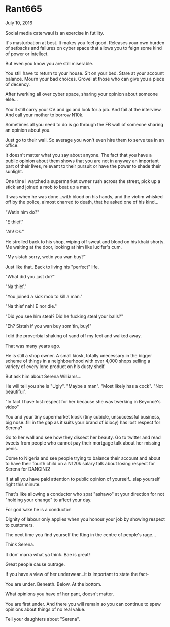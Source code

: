 # Rant665


July 10, 2016

Social media caterwaul is an exercise in futility. 

It's masturbation at best. It makes you feel good. Releases your own burden of setbacks and failures on cyber space that allows you to feign some kind of power or intellect.

But even you know you are still miserable. 

You still have to return to your house. Sit on your bed. Stare at your account balance. Mourn your bad choices. Grovel at those who can give you a piece of decency.

After twerking all over cyber space, sharing your opinion about someone else...

You'll still carry your CV and go and look for a job. And fail at the interview. And call your mother to borrow N10k.

Sometimes all you need to do is go through the FB wall of someone sharing an opinion about you.

Just go to their wall. So average you won't even hire them to serve tea in an office.

It doesn't matter what you say about anyone. The fact that you have a public opinion about them shows that you are not in anyway an important part of their lives, relevant to their pursuit or have the power to shade their sunlight. 

One time I watched a supermarket owner rush across the street, pick up a stick and joined a mob to beat up a man.

It was when he was done...with blood on his hands, and the victim whisked off by the police, almost charred to death, that he asked one of his kind...

"Wetin him do?"

"E thief."

"Ah! Ok."

He strolled back to his shop, wiping off sweat and blood on his khaki shorts. Me waiting at the door, looking at him like lucifer's cum. 

"My sistah sorry, wetin you wan buy?"

Just like that. Back to living his "perfect" life.

"What did you just do?"

"Na thief."

"You joined a sick mob to kill a man."

"Na thief nah! E nor die."

"Did you see him steal? Did he fucking steal your balls?"

"Eh? Sistah if you wan buy som'tin, buy!"

I did the proverbial shaking of sand off my feet and walked away.

That was many years ago.

He is still a shop owner. A small kiosk, totally unecessary in the bigger scheme of things in a neighbourhood with over 4,000 shops selling a variety of every lone product on his dusty shelf.

But ask him about Serena Williams...

He will tell you she is "Ugly". "Maybe a man". "Most likely has a cock". "Not beautiful". 

"In fact I have lost respect for her because she was twerking in Beyoncé's video"

You and your tiny supermarket kiosk (tiny cubicle, unsuccessful business, big nose..fill in the gap as it suits your brand of idiocy) has lost respect for Serena?

Go to her wall and see how they dissect her beauty. Go to twitter and read tweets from people who cannot pay their mortgage talk about her missing penis.

Come to Nigeria and see people trying to balance their account and about to have their fourth child on a N120k salary talk about losing respect for Serena for DANCING! 

If at all you have paid attention to public opinion of yourself...slap yourself right this minute. 

That's like allowing a conductor who spat "ashawo" at your direction for not "holding your change" to affect your day.

For god'sake he is a conductor!

Dignity of labour only applies when you honour your job by showing respect to customers.

The next time you find yourself the King in the centre of people's rage...

Think Serena.

It don' marra what ya think. Bae is great!

Great people cause outrage.

If you have a view of her underwear...it is important to state the fact- 

You are under. Beneath. Below. At the bottom.

What opinions you have of her pant, doesn't matter.

You are first under. And there you will remain so you can continue to spew opinions about things of no real value.

Tell your daughters about "Serena".
